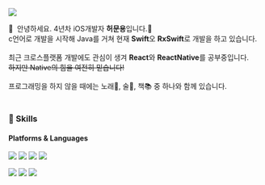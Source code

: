 <p>
  <a href="mailto:gjansdyd@gmail.com" target="_blank"><img src="https://img.shields.io/badge/gjansdyd@gmail.com-EA4335?style=flat-square&logo=Gmail&logoColor=white"/></a>
</p>

<p>
  👋&nbsp; 안녕하세요. 4년차 iOS개발자 <b>허문용</b>입니다.🚀<br/>
  c언어로 개발을 시작해 Java를 거쳐 현재 <b>Swift</b>오 <b>RxSwift</b>로 개발을 하고 있습니다.<br/><br/>
  최근 크로스플랫폼 개발에도 관심이 생겨 <b>React</b>와 <b>ReactNative</b>를 공부중입니다. <br/>
  <del>하지만 Native의 힘을 여전히 믿습니다!</del> <br/><br/>
  프로그래밍을 하지 않을 때에는 노래🎤, 술🍺, 책📚 중 하나와 함께 있습니다. <br/><br/>
</p>


### 💪 Skills
#### Platforms & Languages
<p>
    <img src="https://img.shields.io/badge/iOS-000000?style=flat-square&logo=iOS&logoColor=white"/>
    <img src="https://img.shields.io/badge/Android-3DDC84?style=flat-square&logo=Android&logoColor=white"/>
    <img src="https://img.shields.io/badge/ReactNative-61DAFB?style=flat-square&logo=React&logoColor=black"/>
    <img src="https://img.shields.io/badge/react-61DAFB?style=flat-square&logo=react&logoColor=black"> 
</p>
<p>
    <img src="https://img.shields.io/badge/Swift-FA7343?style=flat-square&logo=Swift&logoColor=white"/>
      <img src="https://img.shields.io/badge/RxSwift-FA7343?style=flat-square&logo=RxSwift&logoColor=white"/>
    <img src="https://img.shields.io/badge/Java-007396?style=flat-square&logo=Java&logoColor=white"/>
</p>
